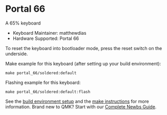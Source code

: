 # Portal 66

A 65% keyboard

* Keyboard Maintainer: matthewdias
* Hardware Supported: Portal 66

To reset the keyboard into bootloader mode, press the reset switch on the underside.

Make example for this keyboard (after setting up your build environment):

    make portal_66/soldered:default

Flashing example for this keyboard:

    make portal_66/soldered:default:flash

See the [build environment setup](https://docs.qmk.fm/#/getting_started_build_tools) and the [make instructions](https://docs.qmk.fm/#/getting_started_make_guide) for more information. Brand new to QMK? Start with our [Complete Newbs Guide](https://docs.qmk.fm/#/newbs).

